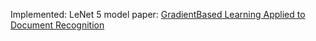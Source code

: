 Implemented: LeNet 5 model
paper: [GradientBased Learning Applied to Document Recognition](http://vision.stanford.edu/cs598_spring07/papers/Lecun98.pdf)
 
 
